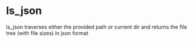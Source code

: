 # ls_json
ls_json traverses either the provided path or current dir and returns the file tree (with file sizes) in json format
